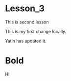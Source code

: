# Lesson_3
This is second lesson

This is my first change locally.

Yatin has updated it.
# Bold
HI 
